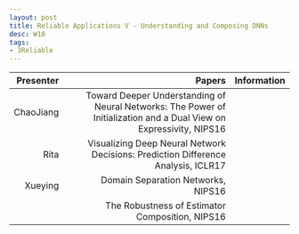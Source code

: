 ```yaml
---
layout: post
title: Reliable Applications V - Understanding and Composing DNNs
desc: W10
tags:
- 3Reliable
---
```




| Presenter | Papers | Information|
| -----: | ----------: | :----- |
| ChaoJiang |  Toward Deeper Understanding of Neural Networks: The Power of Initialization and a Dual View on Expressivity, NIPS16 |
| Rita | Visualizing Deep Neural Network Decisions: Prediction Difference Analysis, ICLR17 |
| Xueying | Domain Separation Networks, NIPS16 |
|  | The Robustness of Estimator Composition, NIPS16 |

